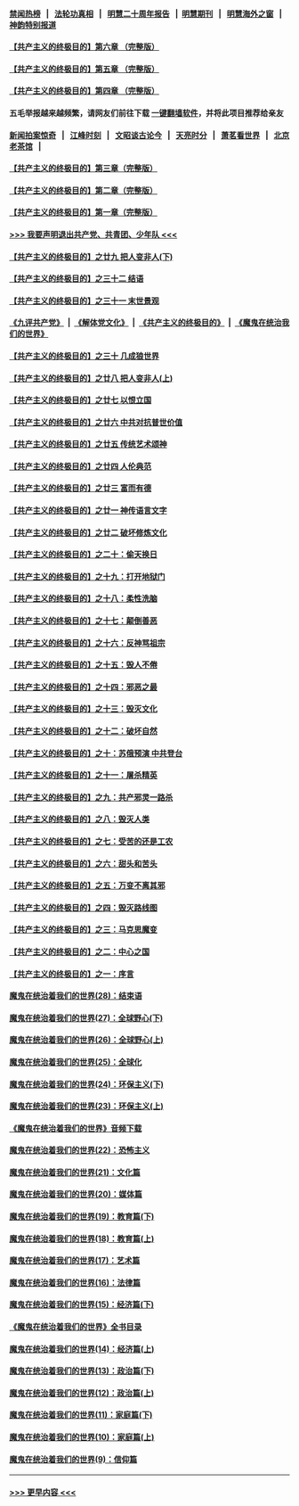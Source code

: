 #### [禁闻热榜](热点新闻.md?=0)  &nbsp;&nbsp;|&nbsp;&nbsp; [法轮功真相](https://github.com/gfw-breaker/truth/blob/master/README.md?=0) &nbsp;&nbsp;|&nbsp;&nbsp; [明慧二十周年报告](https://github.com/gfw-breaker/mh-reports/blob/master/README.md?=0) &nbsp;&nbsp;|&nbsp;&nbsp;[明慧期刊](https://github.com/gfw-breaker/mh-qikan) &nbsp;&nbsp;|&nbsp;&nbsp; [明慧海外之窗](https://github.com/gfw-breaker/mh-news/blob/master/README.md?=0) &nbsp;&nbsp;|&nbsp;&nbsp; [神韵特别报道](https://github.com/gfw-breaker/mh-news/blob/master/shenyun.md?=0)
#### [【共产主义的终极目的】第六章 （完整版）](../pages/nsc422/n11428913.md?t=02272102) 
#### [【共产主义的终极目的】第五章 （完整版）](../pages/nsc422/n11428912.md?t=02272102) 
#### [【共产主义的终极目的】第四章 （完整版）](../pages/nsc422/n11428907.md?t=02272102) 
#### 五毛举报越来越频繁，请网友们前往下载 [一键翻墙软件](https://github.com/gfw-breaker/ssr-accounts)，并将此项目推荐给亲友
#### [新闻拍案惊奇](https://github.com/gfw-breaker/banned-news/blob/master/pages/link4.md) &nbsp;&nbsp;|&nbsp;&nbsp; [江峰时刻](https://github.com/gfw-breaker/banned-news/blob/master/pages/link4.md) &nbsp;&nbsp;|&nbsp;&nbsp; [文昭谈古论今](https://github.com/gfw-breaker/banned-news/blob/master/pages/link4.md) &nbsp;&nbsp;|&nbsp;&nbsp; [天亮时分](https://github.com/gfw-breaker/banned-news/blob/master/pages/link4.md) &nbsp;&nbsp;|&nbsp;&nbsp; [萧茗看世界](https://github.com/gfw-breaker/banned-news/blob/master/pages/link4.md) &nbsp;&nbsp;|&nbsp;&nbsp; [北京老茶馆](https://github.com/gfw-breaker/banned-news/blob/master/pages/link4.md) &nbsp;&nbsp;|&nbsp;&nbsp; 
#### [【共产主义的终极目的】第三章（完整版）](../pages/nsc422/n11428848.md?t=02272102) 
#### [【共产主义的终极目的】第二章（完整版）](../pages/nsc422/n11428831.md?t=02272102) 
#### [【共产主义的终极目的】第一章（完整版）](../pages/nsc422/n11417651.md?t=02272102) 
#### [>>> 我要声明退出共产党、共青团、少年队 <<<](https://github.com/begood0513/goodnews/blob/master/quit/letter.md) 
#### [【共产主义的终极目的】之廿九 把人变非人(下)](../pages/nsc422/n11344140.md?t=02272102) 
#### [【共产主义的终极目的】之三十二 结语](../pages/nsc422/n11360535.md?t=02272102) 
#### [【共产主义的终极目的】之三十一 末世景观](../pages/nsc422/n11351129.md?t=02272102) 
#### [《九评共产党》](https://github.com/begood0513/9ping.md/blob/master/README.md) &nbsp;|&nbsp; [《解体党文化》](../../../../jtdwh.md/blob/master/README.md)  &nbsp;|&nbsp; [《共产主义的终极目的》](../../../../gczydzjmd.md/blob/master/README.md) &nbsp;|&nbsp; [《魔鬼在统治我们的世界》](../../../../mgztzwmdsj.md/blob/master/README.md) 
#### [【共产主义的终极目的】之三十 几成狼世界](../pages/nsc422/n11348280.md?t=02272102) 
#### [【共产主义的终极目的】之廿八 把人变非人(上)](../pages/nsc422/n11340492.md?t=02272102) 
#### [【共产主义的终极目的】之廿七 以恨立国](../pages/nsc422/n11336944.md?t=02272102) 
#### [【共产主义的终极目的】之廿六 中共对抗普世价值](../pages/nsc422/n11324785.md?t=02272102) 
#### [【共产主义的终极目的】之廿五 传统艺术颂神](../pages/nsc422/n11296396.md?t=02272102) 
#### [【共产主义的终极目的】之廿四 人伦典范](../pages/nsc422/n11296397.md?t=02272102) 
#### [【共产主义的终极目的】之廿三 富而有德](../pages/nsc422/n11283598.md?t=02272102) 
#### [【共产主义的终极目的】之廿一 神传语言文字](../pages/nsc422/n11263265.md?t=02272102) 
#### [【共产主义的终极目的】之廿二 破坏修炼文化](../pages/nsc422/n11245728.md?t=02272102) 
#### [【共产主义的终极目的】之二十：偷天换日](../pages/nsc422/n11238846.md?t=02272102) 
#### [【共产主义的终极目的】之十九：打开地狱门](../pages/nsc422/n11206376.md?t=02272102) 
#### [【共产主义的终极目的】之十八：柔性洗脑](../pages/nsc422/n11199994.md?t=02272102) 
#### [【共产主义的终极目的】之十七：颠倒善恶](../pages/nsc422/n11179782.md?t=02272102) 
#### [【共产主义的终极目的】之十六：反神骂祖宗](../pages/nsc422/n11166798.md?t=02272102) 
#### [【共产主义的终极目的】之十五：毁人不倦](../pages/nsc422/n11166792.md?t=02272102) 
#### [【共产主义的终极目的】之十四：邪恶之最](../pages/nsc422/n11150249.md?t=02272102) 
#### [【共产主义的终极目的】之十三：毁灭文化](../pages/nsc422/n11135227.md?t=02272102) 
#### [【共产主义的终极目的】之十二：破坏自然](../pages/nsc422/n11135214.md?t=02272102) 
#### [【共产主义的终极目的】之十：苏俄预演 中共登台](../pages/nsc422/n11118424.md?t=02272102) 
#### [【共产主义的终极目的】之十一：屠杀精英](../pages/nsc422/n11118442.md?t=02272102) 
#### [【共产主义的终极目的】之九：共产邪灵一路杀](../pages/nsc422/n11114139.md?t=02272102) 
#### [【共产主义的终极目的】之八：毁灭人类](../pages/nsc422/n11108503.md?t=02272102) 
#### [【共产主义的终极目的】之七：受苦的还是工农](../pages/nsc422/n11101809.md?t=02272102) 
#### [【共产主义的终极目的】之六：甜头和苦头](../pages/nsc422/n11096971.md?t=02272102) 
#### [【共产主义的终极目的】之五：万变不离其邪](../pages/nsc422/n11091285.md?t=02272102) 
#### [【共产主义的终极目的】之四：毁灭路线图](../pages/nsc422/n11086284.md?t=02272102) 
#### [【共产主义的终极目的】之三：马克思魔变](../pages/nsc422/n11061941.md?t=02272102) 
#### [【共产主义的终极目的】之二：中心之国](../pages/nsc422/n11047728.md?t=02272102) 
#### [【共产主义的终极目的】之一：序言](../pages/nsc422/n11086077.md?t=02272102) 
#### [魔鬼在统治着我们的世界(28)：结束语](../pages/nsc422/n10936246.md?t=02272102) 
#### [魔鬼在统治着我们的世界(27)：全球野心(下)](../pages/nsc422/n10928319.md?t=02272102) 
#### [魔鬼在统治着我们的世界(26)：全球野心(上)](../pages/nsc422/n10900318.md?t=02272102) 
#### [魔鬼在统治着我们的世界(25)：全球化](../pages/nsc422/n10788205.md?t=02272102) 
#### [魔鬼在统治着我们的世界(24)：环保主义(下)](../pages/nsc422/n10695307.md?t=02272102) 
#### [魔鬼在统治着我们的世界(23)：环保主义(上)](../pages/nsc422/n10688613.md?t=02272102) 
#### [《魔鬼在统治着我们的世界》音频下载](../pages/nsc422/n10635553.md?t=02272102) 
#### [魔鬼在统治着我们的世界(22)：恐怖主义](../pages/nsc422/n10614727.md?t=02272102) 
#### [魔鬼在统治着我们的世界(21)：文化篇](../pages/nsc422/n10597706.md?t=02272102) 
#### [魔鬼在统治着我们的世界(20)：媒体篇](../pages/nsc422/n10586579.md?t=02272102) 
#### [魔鬼在统治着我们的世界(19)：教育篇(下)](../pages/nsc422/n10564808.md?t=02272102) 
#### [魔鬼在统治着我们的世界(18)：教育篇(上)](../pages/nsc422/n10526970.md?t=02272102) 
#### [魔鬼在统治着我们的世界(17)：艺术篇](../pages/nsc422/n10499093.md?t=02272102) 
#### [魔鬼在统治着我们的世界(16)：法律篇](../pages/nsc422/n10485969.md?t=02272102) 
#### [魔鬼在统治着我们的世界(15)：经济篇(下)](../pages/nsc422/n10469975.md?t=02272102) 
#### [《魔鬼在统治着我们的世界》全书目录](../pages/nsc422/n10464261.md?t=02272102) 
#### [魔鬼在统治着我们的世界(14)：经济篇(上)](../pages/nsc422/n10457370.md?t=02272102) 
#### [魔鬼在统治着我们的世界(13)：政治篇(下)](../pages/nsc422/n10448270.md?t=02272102) 
#### [魔鬼在统治着我们的世界(12)：政治篇(上)](../pages/nsc422/n10444576.md?t=02272102) 
#### [魔鬼在统治着我们的世界(11)：家庭篇(下)](../pages/nsc422/n10440961.md?t=02272102) 
#### [魔鬼在统治着我们的世界(10)：家庭篇(上)](../pages/nsc422/n10435448.md?t=02272102) 
#### [魔鬼在统治着我们的世界(9)：信仰篇](../pages/nsc422/n10432159.md?t=02272102) 

----
#### [ >>> 更早内容 <<< ](../indexes/nsc422-earlier.md)

